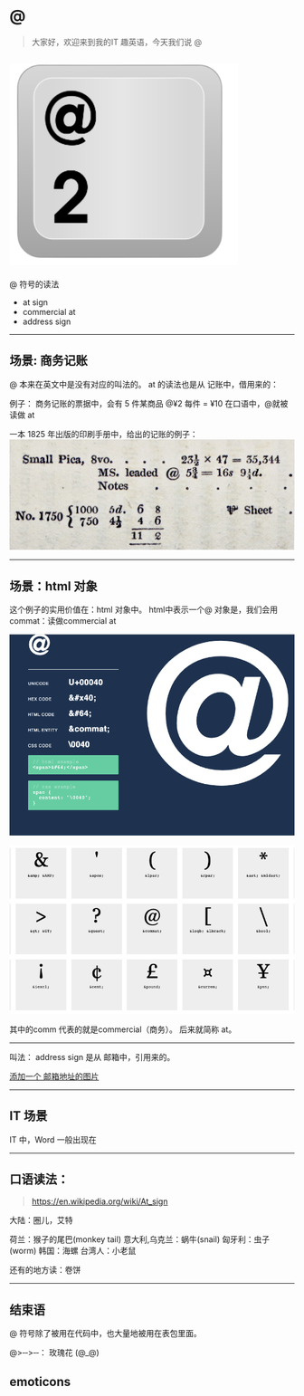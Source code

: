
# @
> 大家好，欢迎来到我的IT 趣英语，今天我们说 @

![图片](https://raw.githubusercontent.com/wangtiejun001/images_markdown/master/uPic/2_-removebg-preview.png)
---
@ 符号的读法
- at sign
- commercial at
- address sign

--- 
## 场景: 商务记账
@ 本来在英文中是没有对应的叫法的。
at 的读法也是从 记账中，借用来的：

例子：
商务记账的票据中，会有
5 件某商品 @¥2 每件 = ¥10
在口语中，@就被读做 at

一本 1825 年出版的印刷手册中，给出的记账的例子：
![](https://raw.githubusercontent.com/wangtiejun001/images_markdown/master/uPic/ZnCews.jpg)

---
## 场景：html 对象
这个例子的实用价值在：html 对象中。
html中表示一个@ 对象是，我们会用commat：读做commercial at

![html entity](https://raw.githubusercontent.com/wangtiejun001/images_markdown/master/uPic/2022-05-01%20at%2013.17.png)

![at with other signs](https://raw.githubusercontent.com/wangtiejun001/images_markdown/master/uPic/2022-05-01%20at%2013.52.png)

其中的comm 代表的就是commercial（商务）。
后来就简称 at。

---
叫法：
address sign
是从 邮箱中，引用来的。

[添加一个 邮箱地址的图片]()


---
## IT 场景

IT 中，Word 一般出现在


---
## 口语读法：
> https://en.wikipedia.org/wiki/At_sign

大陆：圈儿，艾特

荷兰：猴子的尾巴(monkey tail)
意大利,乌克兰：蜗牛(snail)
匈牙利：虫子(worm)
韩国：海螺
台湾人：小老鼠

还有的地方读：卷饼

---
## 结束语

@ 符号除了被用在代码中，也大量地被用在表包里面。

@>‑‑>‑‑： 玫瑰花
(@_@)

emoticons
---
